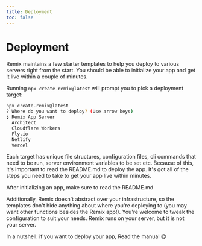 ```yaml
---
title: Deployment
toc: false
---
```


# Deployment

Remix maintains a few starter templates to help you deploy to various servers right from the start. You should be able to initialize your app and get it live within a couple of minutes.

Running `npx create-remix@latest` will prompt you to pick a deployment target:

```sh
npx create-remix@latest
? Where do you want to deploy? (Use arrow keys)
❯ Remix App Server
  Architect
  Cloudflare Workers
  Fly.io
  Netlify
  Vercel
```

Each target has unique file structures, configuration files, cli commands that need to be run, server environment variables to be set etc. Because of this, it's important to read the README.md to deploy the app. It's got all of the steps you need to take to get your app live within minutes.

<docs-info>After initializing an app, make sure to read the README.md</docs-info>

Additionally, Remix doesn't abstract over your infrastructure, so the templates don't hide anything about where you're deploying to (you may want other functions besides the Remix app!). You're welcome to tweak the configuration to suit your needs. Remix runs on your server, but it is not your server.

In a nutshell: if you want to deploy your app, Read the manual 😋
